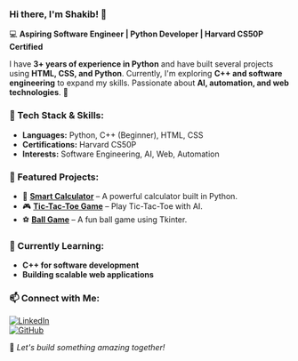 ### Hi there, I'm Shakib! 👋

💻 **Aspiring Software Engineer | Python Developer | Harvard CS50P Certified**

I have **3+ years of experience in Python** and have built several projects using **HTML, CSS, and Python**. Currently, I'm exploring **C++ and software engineering** to expand my skills. Passionate about **AI, automation, and web technologies**. 🚀

### 🔧 Tech Stack & Skills:
- **Languages:** Python, C++ (Beginner), HTML, CSS
- **Certifications:** Harvard CS50P 
- **Interests:** Software Engineering, AI, Web, Automation

### 📌 Featured Projects:
- 🧮 **[Smart Calculator](https://github.com/ShakibCodes/smart-calc)** – A powerful calculator built in Python.
- 🎮 **[Tic-Tac-Toe Game](https://github.com/ShakibCodes/tic-tac-toe)** – Play Tic-Tac-Toe with AI.
- ⚽ **[Ball Game](https://github.com/ShakibCodes/catch-the-ball-game)** – A fun ball game using Tkinter.

### 🌱 Currently Learning:
- **C++ for software development**
- **Building scalable web applications**

### 📫 Connect with Me:
[![LinkedIn](https://img.shields.io/badge/LinkedIn-Connect-balue?style=flat&logo=linkedin)](https://linkedin.com/in/your-profile)  
[![GitHub](https://img.shields.io/badge/GitHub-Follow-black?style=flat&logo=github)](https://github.com/your-username)

🚀 _Let's build something amazing together!_
